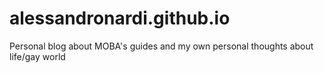 # alessandronardi.github.io
Personal blog about MOBA's guides and my own personal thoughts about life/gay world
